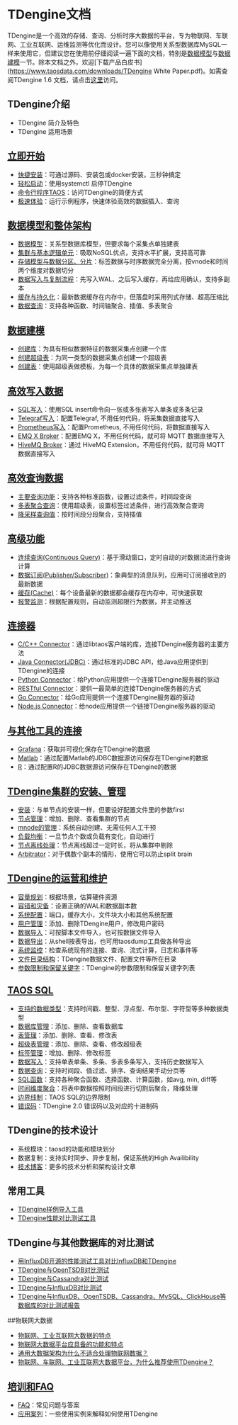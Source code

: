 # TDengine文档

TDengine是一个高效的存储、查询、分析时序大数据的平台，专为物联网、车联网、工业互联网、运维监测等优化而设计。您可以像使用关系型数据库MySQL一样来使用它，但建议您在使用前仔细阅读一遍下面的文档，特别是[数据模型](https://www.taosdata.com/cn/documentation20/data-model-and-architecture)与[数据建模](https://www.taosdata.com/cn/documentation20/model)一节。除本文档之外，欢迎[下载产品白皮书](https://www.taosdata.com/downloads/TDengine White Paper.pdf)。如需查阅TDengine 1.6 文档，请点击[这里](https://www.taosdata.com/cn/documentation16/)访问。

## TDengine介绍

- TDengine 简介及特色
- TDengine 适用场景

## [立即开始](https://www.taosdata.com/cn/getting-started)

- [快捷安装](https://www.taosdata.com/cn/documentation20/getting-started/#快捷安装)：可通过源码、安装包或docker安装，三秒钟搞定
- [轻松启动](https://www.taosdata.com/cn/documentation20/getting-started/#轻松启动)：使用systemctl 启停TDengine
- [命令行程序TAOS](https://www.taosdata.com/cn/documentation20/getting-started/#TDengine命令行程序)：访问TDengine的简便方式
- [极速体验](https://www.taosdata.com/cn/documentation20/getting-started/#TDengine-极速体验)：运行示例程序，快速体验高效的数据插入、查询

## [数据模型和整体架构](https://www.taosdata.com/cn/documentation20/architecture)

- [数据模型](https://www.taosdata.com/cn/documentation20/architecture/#数据模型)：关系型数据库模型，但要求每个采集点单独建表
- [集群与基本逻辑单元](https://www.taosdata.com/cn/documentation20/architecture/#集群与基本逻辑单元)：吸取NoSQL优点，支持水平扩展，支持高可靠
- [存储模型与数据分区、分片](https://www.taosdata.com/cn/documentation20/architecture/#存储模型与数据分区、分片)：标签数据与时序数据完全分离，按vnode和时间两个维度对数据切分
- [数据写入与复制流程](https://www.taosdata.com/cn/documentation20/architecture/#数据写入与复制流程)：先写入WAL、之后写入缓存，再给应用确认，支持多副本
- [缓存与持久化](https://www.taosdata.com/cn/documentation20/architecture/#缓存与持久化)：最新数据缓存在内存中，但落盘时采用列式存储、超高压缩比
- [数据查询](https://www.taosdata.com/cn/documentation20/architecture/#数据查询)：支持各种函数、时间轴聚合、插值、多表聚合

## [数据建模](https://www.taosdata.com/cn/documentation20/model)

- [创建库](https://www.taosdata.com/cn/documentation20/model/#创建库)：为具有相似数据特征的数据采集点创建一个库
- [创建超级表](https://www.taosdata.com/cn/documentation20/model/#创建超级表)：为同一类型的数据采集点创建一个超级表
- [创建表](https://www.taosdata.com/cn/documentation20/model/#创建表)：使用超级表做模板，为每一个具体的数据采集点单独建表

## [高效写入数据](https://www.taosdata.com/cn/documentation20/insert)

- [SQL写入](https://www.taosdata.com/cn/documentation20/insert/#SQL写入)：使用SQL insert命令向一张或多张表写入单条或多条记录
- [Telegraf写入](https://www.taosdata.com/cn/documentation20/insert/#Telegraf直接写入)：配置Telegraf, 不用任何代码，将采集数据直接写入
- [Prometheus写入](https://www.taosdata.com/cn/documentation20/insert/#Prometheus直接写入)：配置Prometheus, 不用任何代码，将数据直接写入
- [EMQ X Broker](https://www.taosdata.com/cn/documentation20/insert/#EMQ-X-Broker直接写入)：配置EMQ X，不用任何代码，就可将 MQTT 数据直接写入
- [HiveMQ Broker](https://www.taosdata.com/cn/documentation20/insert/#HiveMQ-Broker直接写入)：通过 HiveMQ Extension，不用任何代码，就可将 MQTT 数据直接写入

## [高效查询数据](https://www.taosdata.com/cn/documentation20/queries)

- [主要查询功能](https://www.taosdata.com/cn/documentation20/queries/#主要查询功能)：支持各种标准函数，设置过滤条件，时间段查询
- [多表聚合查询](https://www.taosdata.com/cn/documentation20/queries/#多表聚合查询)：使用超级表，设置标签过滤条件，进行高效聚合查询
- [降采样查询值](https://www.taosdata.com/cn/documentation20/queries/#降采样查询、插值)：按时间段分段聚合，支持插值

## [高级功能](https://www.taosdata.com/cn/documentation20/advanced-features)

- [连续查询(Continuous Query)](https://www.taosdata.com/cn/documentation20/advanced-features/#连续查询(Continuous-Query))：基于滑动窗口，定时自动的对数据流进行查询计算
- [数据订阅(Publisher/Subscriber)](https://www.taosdata.com/cn/documentation20/advanced-features/#数据订阅(Publisher/Subscriber))：象典型的消息队列，应用可订阅接收到的最新数据
- [缓存(Cache)](https://www.taosdata.com/cn/documentation20/advanced-features/#缓存(Cache))：每个设备最新的数据都会缓存在内存中，可快速获取
- [报警监测](https://www.taosdata.com/cn/documentation20/advanced-features/#报警监测(Alert))：根据配置规则，自动监测超限行为数据，并主动推送

## [连接器](https://www.taosdata.com/cn/documentation20/connector)

- [C/C++ Connector](https://www.taosdata.com/cn/documentation20/connector/#C/C++-Connector)：通过libtaos客户端的库，连接TDengine服务器的主要方法
- [Java Connector(JDBC)](https://www.taosdata.com/cn/documentation20/connector-java)：通过标准的JDBC API，给Java应用提供到TDengine的连接
- [Python Connector](https://www.taosdata.com/cn/documentation20/connector/#Python-Connector)：给Python应用提供一个连接TDengine服务器的驱动
- [RESTful Connector](https://www.taosdata.com/cn/documentation20/connector/#RESTful-Connector)：提供一最简单的连接TDengine服务器的方式
- [Go Connector](https://www.taosdata.com/cn/documentation20/connector/#Go-Connector)：给Go应用提供一个连接TDengine服务器的驱动
- [Node.js Connector](https://www.taosdata.com/cn/documentation20/connector/#Node.js-Connector)：给node应用提供一个链接TDengine服务器的驱动

## [与其他工具的连接](https://www.taosdata.com/cn/documentation20/connections-with-other-tools)

- [Grafana](https://www.taosdata.com/cn/documentation20/connections-with-other-tools/#Grafana)：获取并可视化保存在TDengine的数据
- [Matlab](https://www.taosdata.com/cn/documentation20/connections-with-other-tools/#Matlab)：通过配置Matlab的JDBC数据源访问保存在TDengine的数据
- [R](https://www.taosdata.com/cn/documentation20/connections-with-other-tools/#R)：通过配置R的JDBC数据源访问保存在TDengine的数据

## [TDengine集群的安装、管理](https://www.taosdata.com/cn/documentation20/cluster)

- [安装](https://www.taosdata.com/cn/documentation20/cluster/#创建第一个节点)：与单节点的安装一样，但要设好配置文件里的参数first
- [节点管理](https://www.taosdata.com/cn/documentation20/cluster/#节点管理)：增加、删除、查看集群的节点
- [mnode的管理](https://www.taosdata.com/cn/documentation20/cluster/#Mnode的高可用)：系统自动创建、无需任何人工干预
- [负载均衡](https://www.taosdata.com/cn/documentation20/cluster/#负载均衡)：一旦节点个数或负载有变化，自动进行
- [节点离线处理](https://www.taosdata.com/cn/documentation20/cluster/#节点离线处理)：节点离线超过一定时长，将从集群中剔除
- [Arbitrator](https://www.taosdata.com/cn/documentation20/cluster/#Arbitrator的使用)：对于偶数个副本的情形，使用它可以防止split brain

## [TDengine的运营和维护](https://www.taosdata.com/cn/documentation20/administrator)

- [容量规划](https://www.taosdata.com/cn/documentation20/administrator/#容量规划)：根据场景，估算硬件资源
- [容错和灾备](https://www.taosdata.com/cn/documentation20/administrator/#容错和灾备)：设置正确的WAL和数据副本数
- [系统配置](https://www.taosdata.com/cn/documentation20/administrator/#服务端配置)：端口，缓存大小，文件块大小和其他系统配置
- [用户管理](https://www.taosdata.com/cn/documentation20/administrator/#用户管理)：添加、删除TDengine用户，修改用户密码
- [数据导入](https://www.taosdata.com/cn/documentation20/administrator/#数据导入)：可按脚本文件导入，也可按数据文件导入
- [数据导出](https://www.taosdata.com/cn/documentation20/administrator/#数据导出)：从shell按表导出，也可用taosdump工具做各种导出
- [系统监控](https://www.taosdata.com/cn/documentation20/administrator/#系统监控)：检查系统现有的连接、查询、流式计算，日志和事件等
- [文件目录结构](https://www.taosdata.com/cn/documentation20/administrator/#文件目录结构)：TDengine数据文件、配置文件等所在目录
- [参数限制和保留关键字](https://www.taosdata.com/cn/documentation20/administrator/#参数限制和保留关键字)：TDengine的参数限制和保留关键字列表

## [TAOS SQL](https://www.taosdata.com/cn/documentation20/taos-sql)

- [支持的数据类型](https://www.taosdata.com/cn/documentation20/taos-sql/#支持的数据类型)：支持时间戳、整型、浮点型、布尔型、字符型等多种数据类型
- [数据库管理](https://www.taosdata.com/cn/documentation20/taos-sql/#数据库管理)：添加、删除、查看数据库
- [表管理](https://www.taosdata.com/cn/documentation20/taos-sql/#表管理)：添加、删除、查看、修改表
- [超级表管理](https://www.taosdata.com/cn/documentation20/taos-sql/#超级表STable管理)：添加、删除、查看、修改超级表
- [标签管理](https://www.taosdata.com/cn/documentation20/taos-sql/#超级表-STable-中-TAG-管理)：增加、删除、修改标签
- [数据写入](https://www.taosdata.com/cn/documentation20/taos-sql/#数据写入)：支持单表单条、多条、多表多条写入，支持历史数据写入
- [数据查询](https://www.taosdata.com/cn/documentation20/taos-sql/#数据查询)：支持时间段、值过滤、排序、查询结果手动分页等
- [SQL函数](https://www.taosdata.com/cn/documentation20/taos-sql/#SQL函数)：支持各种聚合函数、选择函数、计算函数，如avg, min, diff等
- [时间维度聚合](https://www.taosdata.com/cn/documentation20/taos-sql/#时间维度聚合)：将表中数据按照时间段进行切割后聚合，降维处理
- [边界线制](https://www.taosdata.com/cn/documentation20/taos-sql/#TAOS-SQL-边界限制)：TAOS SQL的边界限制
- [错误码](https://www.taosdata.com/cn/documentation20/Taos-Error-Code)：TDengine 2.0 错误码以及对应的十进制码

## TDengine的技术设计

- 系统模块：taosd的功能和模块划分
- 数据复制：支持实时同步、异步复制，保证系统的High Availibility
- [技术博客](https://www.taosdata.com/cn/blog/?categories=3)：更多的技术分析和架构设计文章

## 常用工具

- [TDengine样例导入工具](https://www.taosdata.com/blog/2020/01/18/1166.html)
- [TDengine性能对比测试工具](https://www.taosdata.com/blog/2020/01/18/1166.html)

## TDengine与其他数据库的对比测试

- [用InfluxDB开源的性能测试工具对比InfluxDB和TDengine](https://www.taosdata.com/blog/2020/01/13/1105.html)
- [TDengine与OpenTSDB对比测试](https://www.taosdata.com/blog/2019/08/21/621.html)
- [TDengine与Cassandra对比测试](https://www.taosdata.com/blog/2019/08/14/573.html)
- [TDengine与InfluxDB对比测试](https://www.taosdata.com/blog/2019/07/19/419.html)
- [TDengine与InfluxDB、OpenTSDB、Cassandra、MySQL、ClickHouse等数据库的对比测试报告](https://www.taosdata.com/downloads/TDengine_Testing_Report_cn.pdf)

##物联网大数据

- [物联网、工业互联网大数据的特点](https://www.taosdata.com/blog/2019/07/09/105.html)
- [物联网大数据平台应具备的功能和特点](https://www.taosdata.com/blog/2019/07/29/542.html)
- [通用大数据架构为什么不适合处理物联网数据？](https://www.taosdata.com/blog/2019/07/09/107.html)
- [物联网、车联网、工业互联网大数据平台，为什么推荐使用TDengine？](https://www.taosdata.com/blog/2019/07/09/109.html)

## [培训和FAQ](https://www.taosdata.com/cn/faq)

- [FAQ](https://www.taosdata.com/cn/documentation20/faq)：常见问题与答案
- [应用案列](https://www.taosdata.com/cn/blog/?categories=4)：一些使用实例来解释如何使用TDengine

